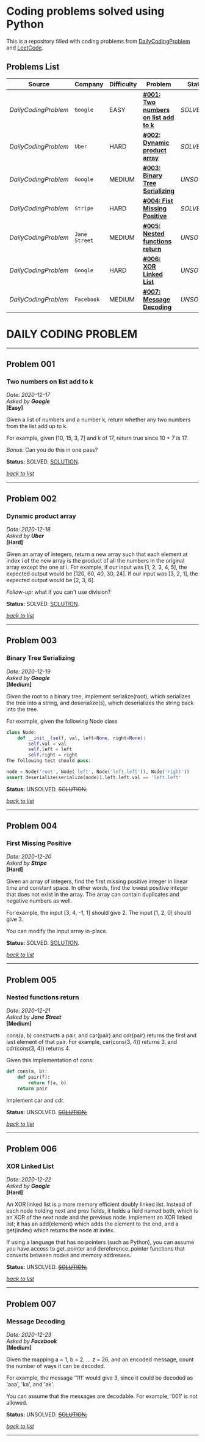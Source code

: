 # Coding problems solved using Python

This is a repository filled with coding problems from [DailyCodingProblem](https://www.dailycodingproblem.com/) and [LeetCode](https://leetcode.com/).

## Problems List

| Source               | Company       | Difficulty | Problem                                                | Status     | Solution                                                  |
| -------------------- | ------------- | ---------- | ------------------------------------------------------ | ---------- | --------------------------------------------------------- |
| _DailyCodingProblem_ | `Google`      | EASY       | **[#001: Two numbers on list add to k](#Problem-001)** | _SOLVED_   | [SOLUTION](DailyCodingProblem/2020-12-17-solution.py)     |
| _DailyCodingProblem_ | `Uber`        | HARD       | **[#002: Dynamic product array](#Problem-002)**        | _SOLVED_   | [SOLUTION](DailyCodingProblem/2020-12-18-solution.py)     |
| _DailyCodingProblem_ | `Google`      | MEDIUM     | **[#003: Binary Tree Serializing](#Problem-003)**      | _UNSOLVED_ | ~~SOLUTION~~                                              |
| _DailyCodingProblem_ | `Stripe`      | HARD       | **[#004: Fist Missing Positive](#Problem-004)**        | _SOLVED_   | [SOLUTION](DailyCodingProblem/2020-12-20-solution.py)     |
| _DailyCodingProblem_ | `Jane Street` | MEDIUM     | **[#005: Nested functions return](#Problem-005)**      | _UNSOLVED_ | ~~[SOLUTION](DailyCodingProblem/2020-12-21-solution.py)~~ |
| _DailyCodingProblem_ | `Google`      | HARD       | **[#006: XOR Linked List](#Problem-006)**              | _UNSOLVED_ | ~~[SOLUTION](DailyCodingProblem/2020-12-22-solution.py)~~ |
| _DailyCodingProblem_ | `Facebook`    | MEDIUM     | **[#007: Message Decoding](#Problem-007)**             | _UNSOLVED_ | ~~[SOLUTION](DailyCodingProblem/2020-12-23-solution.py)~~ |

# DAILY CODING PROBLEM

---

## Problem 001

### Two numbers on list add to k

_Date: 2020-12-17_<br/>
_Asked by **Google**_<br/>
**[Easy]**

Given a list of numbers and a number k, return whether any two numbers from the list add up to k.

For example, given [10, 15, 3, 7] and k of 17, return true since 10 + 7 is 17.

_Bonus:_ Can you do this in one pass?

**Status:** SOLVED.
[SOLUTION](DailyCodingProblem/2020-12-17-solution.py).

_[back to list](#Problems-List)_

---

## Problem 002

### Dynamic product array

_Date: 2020-12-18_<br/>
_Asked by **Uber**_<br/>
**[Hard]**

Given an array of integers, return a new array such that each element at index i of the new array is the product of all the numbers in the original array except the one at i.
For example, if our input was [1, 2, 3, 4, 5], the expected output would be [120, 60, 40, 30, 24]. If our input was [3, 2, 1], the expected output would be [2, 3, 6].

_Follow-up:_ what if you can't use division?

**Status:** SOLVED.
[SOLUTION](DailyCodingProblem/2020-12-18-solution.py).

_[back to list](#Problems-List)_

---

## Problem 003

### Binary Tree Serializing

_Date: 2020-12-19_<br/>
_Asked by **Google**_<br/>
**[Medium]**

Given the root to a binary tree, implement serialize(root), which serializes the tree into a string, and deserialize(s), which deserializes the string back into the tree.

For example, given the following Node class

```python
class Node:
    def __init__(self, val, left=None, right=None):
        self.val = val
        self.left = left
        self.right = right
The following test should pass:

node = Node('root', Node('left', Node('left.left')), Node('right'))
assert deserialize(serialize(node)).left.left.val == 'left.left'
```

**Status:** UNSOLVED.
~~SOLUTION.~~

_[back to list](#Problems-List)_

---

## Problem 004

### First Missing Positive

_Date: 2020-12-20_<br/>
_Asked by **Stripe**_<br/>
**[Hard]**

Given an array of integers, find the first missing positive integer in linear time and constant space. In other words, find the lowest positive integer that does not exist in the array. The array can contain duplicates and negative numbers as well.

For example, the input [3, 4, -1, 1] should give 2. The input [1, 2, 0] should give 3.

You can modify the input array in-place.

**Status:** SOLVED.
[SOLUTION](DailyCodingProblem/2020-12-20-solution.py).

_[back to list](#Problems-List)_

---

## Problem 005

### Nested functions return

_Date: 2020-12-21_<br/>
_Asked by **Jane Street**_<br/>
**[Medium]**

cons(a, b) constructs a pair, and car(pair) and cdr(pair) returns the first and last element of that pair. For example, car(cons(3, 4)) returns 3, and cdr(cons(3, 4)) returns 4.

Given this implementation of cons:

```python
def cons(a, b):
    def pair(f):
        return f(a, b)
    return pair
```

Implement car and cdr.

**Status:** UNSOLVED.
~~[SOLUTION.](DailyCodingProblem/2020-12-21-solution.py)~~

_[back to list](#Problems-List)_

---

## Problem 006

### XOR Linked List

_Date: 2020-12-22_<br/>
_Asked by **Google**_<br/>
**[Hard]**

An XOR linked list is a more memory efficient doubly linked list. Instead of each node holding next and prev fields, it holds a field named both, which is an XOR of the next node and the previous node. Implement an XOR linked list; it has an add(element) which adds the element to the end, and a get(index) which returns the node at index.

If using a language that has no pointers (such as Python), you can assume you have access to get_pointer and dereference_pointer functions that converts between nodes and memory addresses.

**Status:** UNSOLVED.
~~[SOLUTION.](DailyCodingProblem/2020-12-22-solution.py)~~

_[back to list](#Problems-List)_

---

## Problem 007

### Message Decoding

_Date: 2020-12-23_<br/>
_Asked by **Facebook**_<br/>
**[Medium]**

Given the mapping a = 1, b = 2, ... z = 26, and an encoded message, count the number of ways it can be decoded.

For example, the message '111' would give 3, since it could be decoded as 'aaa', 'ka', and 'ak'.

You can assume that the messages are decodable. For example, '001' is not allowed.

**Status:** UNSOLVED.
~~[SOLUTION.](DailyCodingProblem/2020-12-23-solution.py)~~

_[back to list](#Problems-List)_

---
